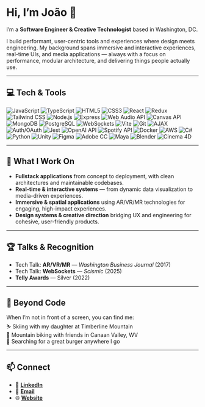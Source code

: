 # Hi, I’m João 👋

I’m a **Software Engineer & Creative Technologist** based in Washington, DC.  

I build performant, user-centric tools and experiences where design meets engineering. My background spans immersive and interactive experiences, real-time UIs, and media applications — always with a focus on performance, modular architecture, and delivering things people actually use.

---

## 💻 Tech & Tools

![JavaScript](https://img.shields.io/badge/JavaScript-ES6%2B-F7DF1E?logo=javascript&logoColor=black)
![TypeScript](https://img.shields.io/badge/TypeScript-3178C6?logo=typescript&logoColor=white)
![HTML5](https://img.shields.io/badge/HTML5-E34F26?logo=html5&logoColor=white)
![CSS3](https://img.shields.io/badge/CSS3-1572B6?logo=css3&logoColor=white)
![React](https://img.shields.io/badge/React-20232A?logo=react&logoColor=61DAFB)
![Redux](https://img.shields.io/badge/Redux-764ABC?logo=redux&logoColor=white)
![Tailwind CSS](https://img.shields.io/badge/Tailwind_CSS-38B2AC?logo=tailwind-css&logoColor=white)
![Node.js](https://img.shields.io/badge/Node.js-339933?logo=node.js&logoColor=white)
![Express](https://img.shields.io/badge/Express-000000?logo=express&logoColor=white)
![Web Audio API](https://img.shields.io/badge/Web_Audio_API-FF6F61?logo=webaudio&logoColor=white)
![Canvas API](https://img.shields.io/badge/Canvas_API-000000?logo=html5&logoColor=white)
![MongoDB](https://img.shields.io/badge/MongoDB-47A248?logo=mongodb&logoColor=white)
![PostgreSQL](https://img.shields.io/badge/PostgreSQL-336791?logo=postgresql&logoColor=white)
![WebSockets](https://img.shields.io/badge/WebSockets-010101?logo=socket.io&logoColor=white)
![Vite](https://img.shields.io/badge/Vite-646CFF?logo=vite&logoColor=white)
![Git](https://img.shields.io/badge/Git-F05032?logo=git&logoColor=white)
![AJAX](https://img.shields.io/badge/AJAX-005571?logo=ajax&logoColor=white)
![Auth/OAuth](https://img.shields.io/badge/Auth%2FOAuth-3D7EBB?logo=auth0&logoColor=white)
![Jest](https://img.shields.io/badge/Jest-C21325?logo=jest&logoColor=white)
![OpenAI API](https://img.shields.io/badge/OpenAI_API-412991?logo=openai&logoColor=white)
![Spotify API](https://img.shields.io/badge/Spotify_API-1DB954?logo=spotify&logoColor=white)
![Docker](https://img.shields.io/badge/Docker-2496ED?logo=docker&logoColor=white)
![AWS](https://img.shields.io/badge/AWS_S3%2FEC2%2FEBS-FF9900?logo=amazon-aws&logoColor=white)
![C#](https://img.shields.io/badge/C%23-239120?logo=c-sharp&logoColor=white)
![Python](https://img.shields.io/badge/Python-3776AB?logo=python&logoColor=white)
![Unity](https://img.shields.io/badge/Unity-000000?logo=unity&logoColor=white)
![Figma](https://img.shields.io/badge/Figma-F24E1E?logo=figma&logoColor=white)
![Adobe CC](https://img.shields.io/badge/Adobe_CC-FF0000?logo=adobecreativecloud&logoColor=white)
![Maya](https://img.shields.io/badge/Maya-00ADEF?logo=autodesk&logoColor=white)
![Blender](https://img.shields.io/badge/Blender-F5792A?logo=blender&logoColor=white)
![Cinema 4D](https://img.shields.io/badge/Cinema_4D-011A6A?logo=maxon&logoColor=white)

---

## 🚀 What I Work On

- **Fullstack applications** from concept to deployment, with clean architectures and maintainable codebases.  
- **Real-time & interactive systems** — from dynamic data visualization to media-driven experiences.  
- **Immersive & spatial applications** using AR/VR/MR technologies for engaging, high-impact experiences.  
- **Design systems & creative direction** bridging UX and engineering for cohesive, user-friendly products.  

---

## 🏆 Talks & Recognition

- Tech Talk: **AR/VR/MR** — *Washington Business Journal* (2017)  
- Tech Talk: **WebSockets** — *Scismic* (2025)  
- **Telly Awards** — Silver (2022)  

---

## 🌱 Beyond Code

When I’m not in front of a screen, you can find me:  
⛷️ Skiing with my daughter at Timberline Mountain  
🚵 Mountain biking with friends in Canaan Valley, WV  
🍔 Searching for a great burger anywhere I go  

---

## 📫 Connect

- 💼 **[LinkedIn](https://www.linkedin.com/in/morgadojoao)**  
- 📧 **[Email](mailto:jmrmorgado@gmail.com)**  
- 🌐 **[Website](https://jmorgado.com)**  
